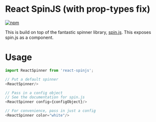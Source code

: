 # React SpinJS (with prop-types fix)

[![npm](https://img.shields.io/npm/v/react-spinjs.svg?style=flat-square)](https://www.npmjs.com/package/react-spinjs-fix)

This is build on top of the fantastic spinner library, [spin.js](http://fgnass.github.io/spin.js/). This exposes spin.js as a component.

# Usage

```javascript
import ReactSpinner from 'react-spinjs';

// Put a default spinner
<ReactSpinner/>

// Pass in a config object
// See the documentation for spin.js
<ReactSpinner config={configObject}/>

// For convenience, pass in just a config
<ReactSpinner color="white"/>
```
